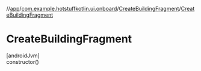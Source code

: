 //[app](../../../index.md)/[com.example.hotstuffkotlin.ui.onboard](../index.md)/[CreateBuildingFragment](index.md)/[CreateBuildingFragment](-create-building-fragment.md)

# CreateBuildingFragment

[androidJvm]\
constructor()

